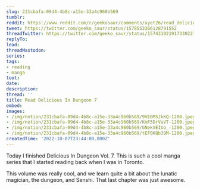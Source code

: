 ```yaml
---
slug: 231cbafa-09d4-4b8c-a15e-33a4c960b569
tumblr:
reddit: https://www.reddit.com/r/geekosaur/comments/xyet26/read_delicious_in_dungeon_7/
tweet: https://twitter.com/geeko_saur/status/1578553366128791552
threadTwitter: https://twitter.com/geeko_saur/status/1574310219173302272
replyTo:
lead:
threadMastodon:
series:
tags:
- reading
- manga
toot:
date:
description:
thread: ''
title: Read Delicious In Dungeon 7
embed:
images:
- /img/notion/231cbafa-09d4-4b8c-a15e-33a4c960b569/9VE0M5JkKQ-1200.jpeg
- /img/notion/231cbafa-09d4-4b8c-a15e-33a4c960b569/KmF5DrVaVT-1200.jpeg
- /img/notion/231cbafa-09d4-4b8c-a15e-33a4c960b569/GNekVEIUo_-1200.jpeg
- /img/notion/231cbafa-09d4-4b8c-a15e-33a4c960b569/tEF0KQb3OM-1200.jpeg
createdTime: '2022-10-07T23:44:00.000Z'
---
```


Today I finished Delicious In Dungeon Vol. 7. This is such a cool manga series that I started reading back when I was in Toronto. 

This volume was really cool, and we learn quite a bit about the lunatic magician, the dungeon, and Senshi. That last chapter was just awesome.